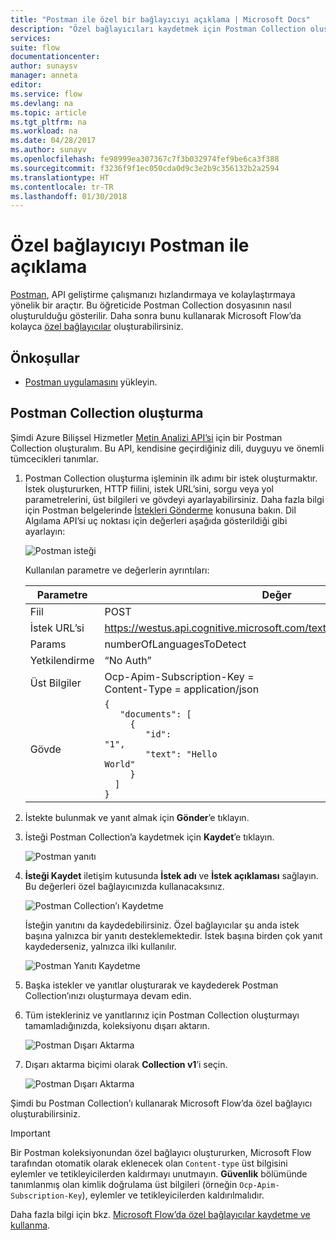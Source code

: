 ```yaml
---
title: "Postman ile özel bir bağlayıcıyı açıklama | Microsoft Docs"
description: "Özel bağlayıcıları kaydetmek için Postman Collection oluşturma"
services: 
suite: flow
documentationcenter: 
author: sunaysv
manager: anneta
editor: 
ms.service: flow
ms.devlang: na
ms.topic: article
ms.tgt_pltfrm: na
ms.workload: na
ms.date: 04/28/2017
ms.author: sunayv
ms.openlocfilehash: fe98999ea307367c7f3b032974fef9be6ca3f388
ms.sourcegitcommit: f3236f9f1ec050cda0d9c3e2b9c356132b2a2594
ms.translationtype: HT
ms.contentlocale: tr-TR
ms.lasthandoff: 01/30/2018
---
```

# <a name="describe-a-custom-connector-with-postman"></a>Özel bağlayıcıyı Postman ile açıklama
[Postman](https://www.getpostman.com/), API geliştirme çalışmanızı hızlandırmaya ve kolaylaştırmaya yönelik bir araçtır. Bu öğreticide Postman Collection dosyasının nasıl oluşturulduğu gösterilir. Daha sonra bunu kullanarak Microsoft Flow’da kolayca [özel bağlayıcılar](register-custom-api.md) oluşturabilirsiniz.

## <a name="prerequisites"></a>Önkoşullar
* [Postman uygulamasını](https://www.getpostman.com/apps) yükleyin.

## <a name="create-a-postman-collection"></a>Postman Collection oluşturma
Şimdi Azure Bilişsel Hizmetler [Metin Analizi API’si](https://www.microsoft.com/cognitive-services/text-analytics-api) için bir Postman Collection oluşturalım. Bu API, kendisine geçirdiğiniz dili, duyguyu ve önemli tümcecikleri tanımlar.

1. Postman Collection oluşturma işleminin ilk adımı bir istek oluşturmaktır. İstek oluştururken, HTTP fiilini, istek URL’sini, sorgu veya yol parametrelerini, üst bilgileri ve gövdeyi ayarlayabilirsiniz. Daha fazla bilgi için Postman belgelerinde [İstekleri Gönderme](https://www.getpostman.com/docs/requests) konusuna bakın. Dil Algılama API’si uç noktası için değerleri aşağıda gösterildiği gibi ayarlayın:
   
    ![Postman isteği](./media/postman-collection/request.png)
   
    Kullanılan parametre ve değerlerin ayrıntıları:
   
   | Parametre | Değer |
   | --- | --- |
   | Fiil |POST |
   | İstek URL’si |https://westus.api.cognitive.microsoft.com/text/analytics/v2.0/languages |
   | Params |numberOfLanguagesToDetect |
   | Yetkilendirme |“No Auth” |
   | Üst Bilgiler |Ocp-Apim-Subscription-Key = <your subscription key> <br/>Content-Type = application/json |
   | Gövde |<code>{<br/>&nbsp;&nbsp;&nbsp;"documents": [<br/>&nbsp;&nbsp;&nbsp;&nbsp;&nbsp;{<br/>&nbsp;&nbsp;&nbsp;&nbsp;&nbsp;&nbsp;&nbsp;&nbsp;"id": "1",<br/>&nbsp;&nbsp;&nbsp;&nbsp;&nbsp;&nbsp;&nbsp;&nbsp;"text": "Hello World"<br/>&nbsp;&nbsp;&nbsp;&nbsp;&nbsp;}<br/>&nbsp;&nbsp;]<br/>}<code> |
2. İstekte bulunmak ve yanıt almak için **Gönder**’e tıklayın.
3. İsteği Postman Collection’a kaydetmek için **Kaydet**’e tıklayın.
   
    ![Postman yanıtı](./media/postman-collection/request-response-save.png)
4. **İsteği Kaydet** iletişim kutusunda **İstek adı** ve **İstek açıklaması** sağlayın. Bu değerleri özel bağlayıcınızda kullanacaksınız.
   
    ![Postman Collection’ı Kaydetme](./media/postman-collection/save-request-note.png)
   
    İsteğin yanıtını da kaydedebilirsiniz. Özel bağlayıcılar şu anda istek başına yalnızca bir yanıtı desteklemektedir. İstek başına birden çok yanıt kaydederseniz, yalnızca ilki kullanılır.
   
    ![Postman Yanıtı Kaydetme](./media/postman-collection/save-response.png)
5. Başka istekler ve yanıtlar oluşturarak ve kaydederek Postman Collection’ınızı oluşturmaya devam edin.
6. Tüm istekleriniz ve yanıtlarınız için Postman Collection oluşturmayı tamamladığınızda, koleksiyonu dışarı aktarın.
   
    ![Postman Dışarı Aktarma](./media/postman-collection/export.png)
7. Dışarı aktarma biçimi olarak **Collection v1**’i seçin.
   
    ![Postman Dışarı Aktarma](./media/postman-collection/export2.png)

Şimdi bu Postman Collection’ı kullanarak Microsoft Flow’da özel bağlayıcı oluşturabilirsiniz.

> [!IMPORTANT]
> Bir Postman koleksiyonundan özel bağlayıcı oluştururken, Microsoft Flow tarafından otomatik olarak eklenecek olan `Content-type` üst bilgisini eylemler ve tetikleyicilerden kaldırmayı unutmayın. **Güvenlik** bölümünde tanımlanmış olan kimlik doğrulama üst bilgileri (örneğin `Ocp-Apim-Subscription-Key`), eylemler ve tetikleyicilerden kaldırılmalıdır. 
> 
> 

Daha fazla bilgi için bkz. [Microsoft Flow’da özel bağlayıcılar kaydetme ve kullanma](register-custom-api.md).


